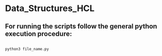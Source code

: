 # Data_Structures_HCL
## For running the scripts follow the general python execution procedure:

  ```
  
  python3 file_name.py
  
  ```
 

